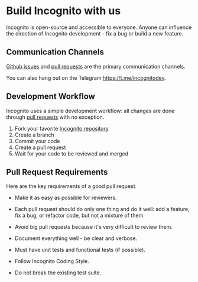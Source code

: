 # Build Incognito with us

Incognito is open-source and accessible to everyone. Anyone can influence the direction of Incognito development - fix a bug or build a new feature.

## Communication Channels

[Github issues](https://github.com/levietcuong2602/incognito-chain/issues) and [pull requests](https://github.com/levietcuong2602/incognito-chain/pulls) are the primary communication channels.

You can also hang out on the Telegram https://t.me/incognitodev.  

## Development Workflow

Incognito uses a simple development workflow: all changes are done through [pull requests](https://github.com/levietcuong2602/incognito-chain/pulls) with no exception.

1. Fork your favorite [Incognito repository](https://github.com/incognitochain)
2. Create a branch
3. Commit your code
4. Create a pull request
5. Wait for your code to be reviewed and merged

## Pull Request Requirements

Here are the key requirements of a good pull request.

* Make it as easy as possible for reviewers.

* Each pull request should do only one thing and do it well: add a feature, fix a bug, or refactor code, but not a mixture of them.

* Avoid big pull requests because it's very difficult to review them.

* Document everything well - be clear and verbose.

* Must have unit tests and functional tests (if possible).

* Follow Incognito Coding Style.

* Do not break the existing test suite.
